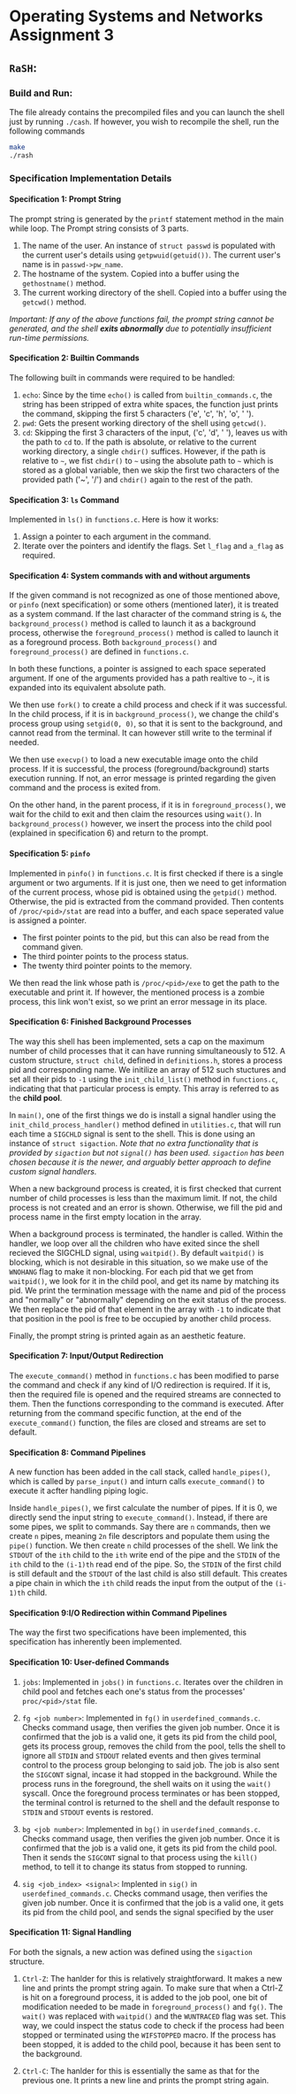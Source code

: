 # Operating Systems and Networks Assignment 3
## `RaSH`:

### Build and Run:
The file already contains the precompiled files and you can launch the shell just by running `./cash`.
If however, you wish to recompile the shell, run the following commands
```bash
make
./rash
```

### Specification Implementation Details

#### Specification 1: Prompt String

The prompt string is generated by the `printf` statement method in the main while loop. The Prompt string consists of 3 parts.
1. The name of the user. An instance of `struct passwd` is populated with the current user's details using `getpwuid(getuid())`. The current user's name is in `passwd->pw_name`.
2. The hostname of the system. Copied into a buffer using the `gethostname()` method.
3. The current working directory of the shell. Copied into a buffer using the `getcwd()` method. 

*Important: If any of the above functions fail, the prompt string cannot be generated, and the shell **exits abnormally** due to potentially insufficient run-time permissions.*

#### Specification 2: Builtin Commands

The following built in commands were required to be handled:
1. `echo`: Since by the time `echo()` is called from `builtin_commands.c`, the string has been stripped of extra white spaces, the function just prints the command, skipping the first 5 characters ('e', 'c', 'h', 'o', ' ').
2. `pwd`: Gets the present working directory of the shell using `getcwd()`.
3. `cd`: Skipping the first 3 characters of the input, ('c', 'd', ' '), leaves us with the path to `cd` to. If the path is absolute, or relative to the current working directory, a single `chdir()` suffices. However, if the path is relative to `~`, we fist `chdir()` to `~` using the absolute path to `~` which is stored as a global variable, then we skip the first two characters of the provided path ('~', '/') and `chdir()` again to the rest of the path.

#### Specification 3: `ls` Command

Implemented in `ls()` in `functions.c`. Here is how it works:

1. Assign a pointer to each argument in the command.
2. Iterate over the pointers and identify the flags. Set `l_flag` and `a_flag` as required.

#### Specification 4: System commands with and without arguments

If the given command is not recognized as one of those mentioned above, or `pinfo` (next specification) or some others (mentioned later), it is treated as a system command. If the last character of the command string is `&`, the `background_process()` method is called to launch it as a background process, otherwise the `foreground_process()` method is called to launch it as a foreground process. Both `background_process()` and `foreground_process()` are defined in `functions.c`.

In both these functions, a pointer is assigned to each space seperated argument. If one of the arguments provided has a path realtive to `~`, it is expanded into its equivalent absolute path.

We then use `fork()` to create a child process and check if it was successful. In the child process, if it is in `background_process()`, we change the child's process group using `setgid(0, 0)`, so that it is sent to the background, and cannot read from the terminal. It can however still write to the terminal if needed.

We then use `execvp()` to load a new executable image onto the child process. If it is successful, the process (foreground/background) starts execution running. If not, an error message is printed regarding the given command and the process is exited from.

On the other hand, in the parent process, if it is in `foreground_process()`, we wait for the child to exit and then claim the resources using `wait()`. In `background_process()` however, we insert the process into the child pool (explained in specification 6) and return to the prompt.

#### Specification 5: `pinfo`

Implemented in `pinfo()` in `functions.c`. It is first checked if there is a single argument or two arguments. If it is just one, then we need to get information of the current process, whose pid is obtained using the `getpid()` method. Otherwise, the pid is extracted from the command provided. Then contents of `/proc/<pid>/stat` are read into a buffer, and each space seperated value is assigned a pointer.
* The first pointer points to the pid, but this can also be read from the command given.
* The third pointer points to the process status.
* The twenty third pointer points to the memory.

We then read the link whose path is `/proc/<pid>/exe` to get the path to the executable and print it. If however, the mentioned process is a zombie process, this link won't exist, so we print an error message in its place.

#### Specification 6: Finished Background Processes

The way this shell has been implemented, sets a cap on the maximum number of child processes that it can have running simultaneously to 512. A custom structure, `struct child`, defined in `definitions.h`, stores a process pid and corresponding name. We initilize an array of 512 such stuctures and set all their pids to `-1` using the `init_child_list()` method in `functions.c`, indicating that that particular process is empty. This array is referred to as the **child pool**.

In `main()`, one of the first things we do is install a signal handler using the `init_child_process_handler()` method defined in `utilities.c`, that will run each time a `SIGCHLD` signal is sent to the shell. This is done using an instance of `struct sigaction`. *Note that no extra functionality that is provided by `sigaction` but not `signal()` has been used. `sigaction` has been chosen because it is the newer, and arguably better approach to define custom signal handlers.*

When a new background process is created, it is first checked that current number of child processes is less than the maximum limit. If not, the child process is not created and an error is shown. Otherwise, we fill the pid and process name in the first empty location in the array.

When a background process is terminated, the handler is called. Within the handler, we loop over all the children who have exited since the shell recieved the SIGCHLD signal, using `waitpid()`. By default `waitpid()` is blocking, which is not desirable in this situation, so we make use of the `WNOHANG` flag to make it non-blocking. For each pid that we get from `waitpid()`, we look for it in the child pool, and get its name by matching its pid. We print the termination message with the name and pid of the process and "normally" or "abnormally" depending on the exit status of the process. We then replace the pid of that element in the array with `-1` to indicate that that position in the pool is free to be occupied by another child process.

Finally, the prompt string is printed again as an aesthetic feature.

#### Specification 7: Input/Output Redirection

The `execute_command()` method in `functions.c` has been modified to parse the command and check if any kind of I/O redirection is required. If it is, then the required file is opened and the required streams are connected to them. Then the functions corresponding to the command is executed. After returning from the command specific function, at the end of the `execute_command()` function, the files are closed and streams are set to default.

#### Specification 8: Command Pipelines

A new function has been added in the call stack, called `handle_pipes()`, which is called by `parse_input()` and inturn calls `execute_command()` to execute it acfter handling piping logic.

Inside `handle_pipes()`, we first calculate the number of pipes. If it is 0, we directly send the input string to `execute_command()`. Instead, if there are some pipes, we split to commands. Say there are `n` commands, then we create `n` pipes, meaning `2n` file descriptors and populate them using the `pipe()` function. We then create `n` child processes of the shell. We link the `STDOUT` of the `ith` child to the `ith` write end of the pipe and the `STDIN` of the `ith` child to the `(i-1)th` read end of the pipe. So, the `STDIN` of the first child is still default and the `STDOUT` of the last child is also still default. This creates a pipe chain in which the `ith` child reads the input from the output of the `(i-1)th` child.

#### Specification 9:I/O Redirection within Command Pipelines

The way the first two specifications have been implemented, this specification has inherently been implemented.

#### Specification 10: User-defined Commands

1. `jobs`: Implemented in `jobs()` in `functions.c`. Iterates over the children in child pool and fetches each one's status from the processes' `proc/<pid>/stat` file.

2. `fg <job number>`: Implemented in `fg()` in `userdefined_commands.c`. Checks command usage, then verifies the given job number. Once it is confirmed that the job is a valid one, it gets its pid from the child pool, gets its process group, removes the child from the pool, tells the shell to ignore all `STDIN` and `STDOUT` related events and then gives terminal control to the process group belonging to said job. The job is also sent the `SIGCONT` signal, incase it had stopped in the background. While the process runs in the foreground, the shell waits on it using the `wait()` syscall. Once the foreground process terminates or has been stopped, the terminal control is returned to the shell and the default response to `STDIN` and `STDOUT` events is restored.

3. `bg <job number>`: Implemented in `bg()` in `userdefined_commands.c`. Checks command usage, then verifies the given job number. Once it is confirmed that the job is a valid one, it gets its pid from the child pool. Then it sends the `SIGCONT` signal to that process using the `kill()` method, to tell it to change its status from stopped to running.

4. `sig <job_index> <signal>`: Implented in `sig()` in `userdefined_commands.c`. Checks command usage, then verifies the given job number. Once it is confirmed that the job is a valid one, it gets its pid from the child pool, and sends the signal specified by the user

#### Specification 11: Signal Handling

For both the signals, a new action was defined using the `sigaction` structure.

1. `Ctrl-Z`: The hanlder for this is relatively straightforward. It makes a new line and prints the prompt string again. To make sure that when a Ctrl-Z is hit on a foreground process, it is added to the job pool, one bit of modification needed to be made in `foreground_process()` and `fg()`. The `wait()` was replaced with `waitpid()` and the `WUNTRACED` flag was set. This way, we could inspect the status code to check if the process had been stopped or terminated using the `WIFSTOPPED` macro. If the process has been stopped, it is added to the child pool, because it has been sent to the background.

2. `Ctrl-C`: The hanlder for this is essentially the same as that for the previous one. It prints a new line and prints the prompt string again.
